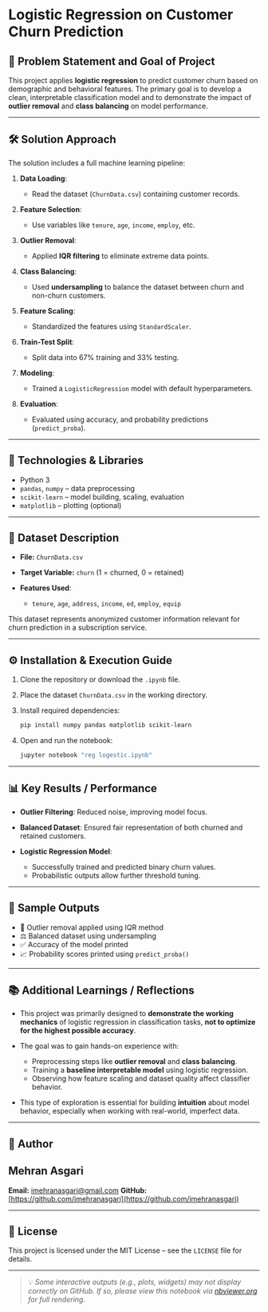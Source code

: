 # Logistic Regression on Customer Churn Prediction

## 🎯 Problem Statement and Goal of Project

This project applies **logistic regression** to predict customer churn based on demographic and behavioral features. The primary goal is to develop a clean, interpretable classification model and to demonstrate the impact of **outlier removal** and **class balancing** on model performance.

---

## 🛠 Solution Approach

The solution includes a full machine learning pipeline:

1. **Data Loading**:

   * Read the dataset (`ChurnData.csv`) containing customer records.
2. **Feature Selection**:

   * Use variables like `tenure`, `age`, `income`, `employ`, etc.
3. **Outlier Removal**:

   * Applied **IQR filtering** to eliminate extreme data points.
4. **Class Balancing**:

   * Used **undersampling** to balance the dataset between churn and non-churn customers.
5. **Feature Scaling**:

   * Standardized the features using `StandardScaler`.
6. **Train-Test Split**:

   * Split data into 67% training and 33% testing.
7. **Modeling**:

   * Trained a `LogisticRegression` model with default hyperparameters.
8. **Evaluation**:

   * Evaluated using accuracy, and probability predictions (`predict_proba`).

---

## 🧰 Technologies & Libraries

* Python 3
* `pandas`, `numpy` – data preprocessing
* `scikit-learn` – model building, scaling, evaluation
* `matplotlib` – plotting (optional)

---

## 📁 Dataset Description

* **File:** `ChurnData.csv`
* **Target Variable:** `churn` (1 = churned, 0 = retained)
* **Features Used**:

  * `tenure`, `age`, `address`, `income`, `ed`, `employ`, `equip`

This dataset represents anonymized customer information relevant for churn prediction in a subscription service.

---

## ⚙️ Installation & Execution Guide

1. Clone the repository or download the `.ipynb` file.
2. Place the dataset `ChurnData.csv` in the working directory.
3. Install required dependencies:

   ```bash
   pip install numpy pandas matplotlib scikit-learn
   ```
4. Open and run the notebook:

   ```bash
   jupyter notebook "reg logestic.ipynb"
   ```

---

## 📊 Key Results / Performance

* **Outlier Filtering**: Reduced noise, improving model focus.
* **Balanced Dataset**: Ensured fair representation of both churned and retained customers.
* **Logistic Regression Model**:

  * Successfully trained and predicted binary churn values.
  * Probabilistic outputs allow further threshold tuning.

---

## 📸 Sample Outputs

* 🧹 Outlier removal applied using IQR method
* ⚖️ Balanced dataset using undersampling
* ✅ Accuracy of the model printed
* 📈 Probability scores printed using `predict_proba()`

---

## 📚 Additional Learnings / Reflections

* This project was primarily designed to **demonstrate the working mechanics** of logistic regression in classification tasks, **not to optimize for the highest possible accuracy**.
* The goal was to gain hands-on experience with:

  * Preprocessing steps like **outlier removal** and **class balancing**.
  * Training a **baseline interpretable model** using logistic regression.
  * Observing how feature scaling and dataset quality affect classifier behavior.
* This type of exploration is essential for building **intuition** about model behavior, especially when working with real-world, imperfect data.

---

## 👤 Author

## Mehran Asgari

**Email:** [imehranasgari@gmail.com](mailto:imehranasgari@gmail.com)
**GitHub:** [https://github.com/imehranasgari](https://github.com/imehranasgari)

---

## 📄 License

This project is licensed under the MIT License – see the `LICENSE` file for details.

---

> 💡 *Some interactive outputs (e.g., plots, widgets) may not display correctly on GitHub. If so, please view this notebook via [nbviewer.org](https://nbviewer.org) for full rendering.*
